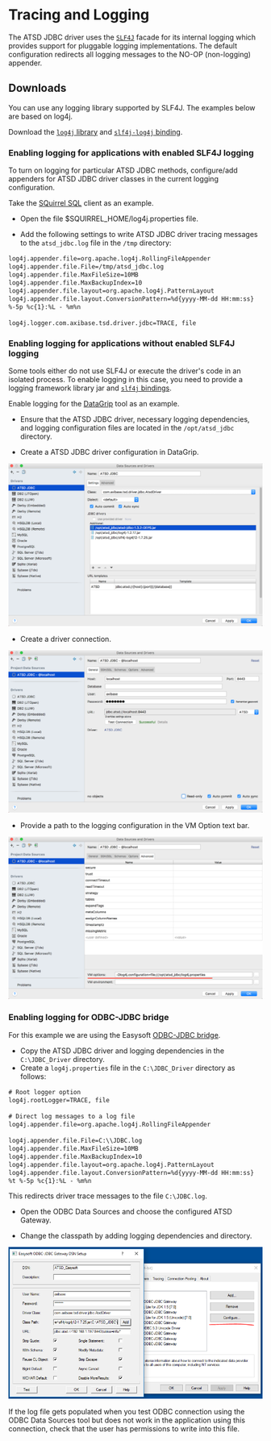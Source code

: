 # Tracing and Logging

The ATSD JDBC driver uses the [`SLF4J`](https://www.slf4j.org/) facade for its internal logging which provides support for pluggable logging implementations. The default configuration redirects all logging messages to the NO-OP (non-logging) appender.

## Downloads

You can use any logging library supported by SLF4J. The examples below are based on log4j.

Download the [`log4j` library](http://central.maven.org/maven2/log4j/log4j/1.2.17/log4j-1.2.17.jar) and [`slf4j-log4j` binding](http://central.maven.org/maven2/org/slf4j/slf4j-log4j12/1.7.25/slf4j-log4j12-1.7.25.jar).

### Enabling logging for applications with enabled SLF4J logging

To turn on logging for particular ATSD JDBC methods, configure/add appenders for ATSD JDBC driver classes in the current logging configuration.

Take the [SQuirrel SQL](http://www.squirrelsql.org/) client as an example.

* Open the file $SQUIRREL_HOME/log4j.properties file.

* Add the following settings to write ATSD JDBC driver tracing messages to the `atsd_jdbc.log` file in the `/tmp` directory:

```properties
log4j.appender.file=org.apache.log4j.RollingFileAppender
log4j.appender.file.File=/tmp/atsd_jdbc.log
log4j.appender.file.MaxFileSize=10MB
log4j.appender.file.MaxBackupIndex=10
log4j.appender.file.layout=org.apache.log4j.PatternLayout
log4j.appender.file.layout.ConversionPattern=%d{yyyy-MM-dd HH:mm:ss} %-5p %c{1}:%L - %m%n

log4j.logger.com.axibase.tsd.driver.jdbc=TRACE, file
```

### Enabling logging for applications without enabled SLF4J logging

Some tools either do not use SLF4J or execute the driver's code in an isolated process. To enable logging in this case, you need to provide a logging framework library jar and [`slf4j` bindings](https://www.slf4j.org/manual.html#swapping).

Enable logging for the [DataGrip](https://www.jetbrains.com/datagrip/) tool as an example.

* Ensure that the ATSD JDBC driver, necessary logging dependencies, and logging configuration files are located in the `/opt/atsd_jdbc` directory.

* Create a ATSD JDBC driver configuration in DataGrip.

![](./images/datagrip-driver-settings.png)

* Create a driver connection.

![](./images/datagrip-connection.png)

* Provide a path to the logging configuration in the VM Option text bar.

![](./images/datagrip-logging-config-vmoption.png)

### Enabling logging for ODBC-JDBC bridge

For this example we are using the Easysoft [ODBC-JDBC bridge](https://github.com/axibase/atsd/blob/master/integration/odbc/README.md).

* Copy the ATSD JDBC driver and logging dependencies in the `C:\JDBC_Driver` directory.
* Create a `log4j.properties` file in the `C:\JDBC_Driver` directory as follows:

```properties
# Root logger option
log4j.rootLogger=TRACE, file

# Direct log messages to a log file
log4j.appender.file=org.apache.log4j.RollingFileAppender

log4j.appender.file.File=C:\\JDBC.log
log4j.appender.file.MaxFileSize=10MB
log4j.appender.file.MaxBackupIndex=10
log4j.appender.file.layout=org.apache.log4j.PatternLayout
log4j.appender.file.layout.ConversionPattern=%d{yyyy-MM-dd HH:mm:ss} %t %-5p %c{1}:%L - %m%n
```

This redirects driver trace messages to the file `C:\JDBC.log`.

* Open the ODBC Data Sources and choose the configured ATSD Gateway.

* Change the classpath by adding logging dependencies and directory.

![](./images/gateway-config.png)

If the log file gets populated when you test ODBC connection using the ODBC Data Sources tool but does not work in the application using this connection, check that the user has permissions to write into this file.
